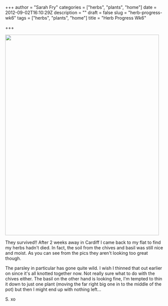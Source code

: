 +++
author = "Sarah Fry"
categories = ["herbs", "plants", "home"]
date = 2012-09-02T16:10:29Z
description = ""
draft = false
slug = "herb-progress-wk6"
tags = ["herbs", "plants", "home"]
title = "Herb Progress Wk6"

+++


<a href="http://sweetaspi.co.uk/images/2012/09/herbs6.jpg"><img class="aligncenter size-full wp-image-1189" title="herbs6" src="http://sweetaspi.co.uk/images/2012/09/herbs6.jpg" alt="" width="490" height="640" /></a>

They survived!! After 2 weeks away in Cardiff I came back to my flat to find my herbs hadn't died. In fact, the soil from the chives and basil was still nice and moist. As you can see from the pics they aren't looking too great though.

The parsley in particular has gone quite wild. I wish I thinned that out earlier on since it's all knotted together now. Not really sure what to do with the chives either. The basil on the other hand is looking fine, I'm tempted to thin it down to just one plant (moving the far right big one in to the middle of the pot) but then I might end up with nothing left...

S. xo

